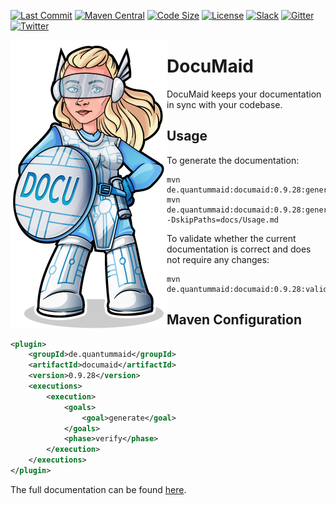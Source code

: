 [![Last Commit](https://img.shields.io/github/last-commit/quantummaid/documaid)](https://github.com/quantummaid/documaid)
[![Maven Central](https://maven-badges.herokuapp.com/maven-central/de.quantummaid/documaid/badge.svg)](https://maven-badges.herokuapp.com/maven-central/de.quantummaid/documaid)
[![Code Size](https://img.shields.io/github/languages/code-size/quantummaid/documaid)](https://github.com/quantummaid/documaid)
[![License](https://img.shields.io/badge/License-Apache%202.0-blue.svg)](https://opensource.org/licenses/Apache-2.0)
[![Slack](https://img.shields.io/badge/chat%20on-Slack-brightgreen)](https://join.slack.com/t/quantummaid/shared_invite/zt-cx5qd605-vG10I~WazfgH9WOnXMzl3Q)
[![Gitter](https://img.shields.io/badge/chat%20on-Gitter-brightgreen)](https://gitter.im/quantum-maid-framework/community)
[![Twitter](https://img.shields.io/twitter/follow/quantummaid)](https://twitter.com/quantummaid)


<img src="documaid_logo.png" align="left"/>

# DocuMaid

DocuMaid keeps your documentation in sync with your codebase.

## Usage
To generate the documentation:

```
mvn de.quantummaid:documaid:0.9.28:generate
mvn de.quantummaid:documaid:0.9.28:generate -DskipPaths=docs/Usage.md

```

To validate whether the current documentation is correct and does not require any changes:

```
mvn de.quantummaid:documaid:0.9.28:validate
```


## Maven Configuration
<!---[Plugin](groupId artifactId version goal=generate phase=verify )-->
```xml
<plugin>
    <groupId>de.quantummaid</groupId>
    <artifactId>documaid</artifactId>
    <version>0.9.28</version>
    <executions>
        <execution>
            <goals>
                <goal>generate</goal>
            </goals>
            <phase>verify</phase>
        </execution>
    </executions>
</plugin>
```

The full documentation can be found [here](documentation/Usage.md).
